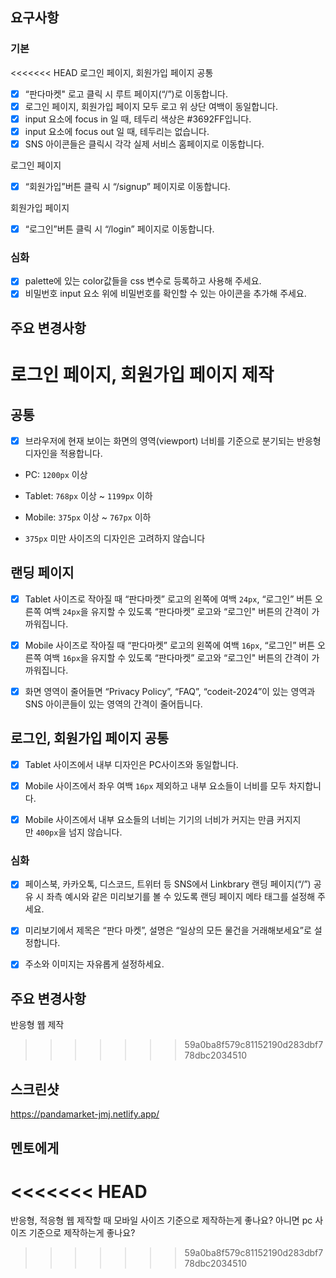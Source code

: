 ## 요구사항

### 기본

<<<<<<< HEAD
로그인 페이지, 회원가입 페이지 공통

-   [x] “판다마켓" 로고 클릭 시 루트 페이지(“/”)로 이동합니다.
-   [x] 로그인 페이지, 회원가입 페이지 모두 로고 위 상단 여백이 동일합니다.
-   [x] input 요소에 focus in 일 때, 테두리 색상은 #3692FF입니다.
-   [x] input 요소에 focus out 일 때, 테두리는 없습니다.
-   [x] SNS 아이콘들은 클릭시 각각 실제 서비스 홈페이지로 이동합니다.

로그인 페이지

-   [x] “회원가입”버튼 클릭 시 “/signup” 페이지로 이동합니다.

회원가입 페이지

-   [x] “로그인”버튼 클릭 시 “/login” 페이지로 이동합니다.

### 심화

-   [x] palette에 있는 color값들을 css 변수로 등록하고 사용해 주세요.
-   [x] 비밀번호 input 요소 위에 비밀번호를 확인할 수 있는 아이콘을 추가해 주세요.

## 주요 변경사항

로그인 페이지,
회원가입 페이지 제작
=======
## 공통

-   [x] 브라우저에 현재 보이는 화면의 영역(viewport) 너비를 기준으로 분기되는 반응형 디자인을 적용합니다.

*   PC: `1200px` 이상

*   Tablet: `768px` 이상 ~ `1199px` 이하

*   Mobile: `375px` 이상 ~ `767px` 이하

*   `375px` 미만 사이즈의 디자인은 고려하지 않습니다

## 랜딩 페이지

-   [x] Tablet 사이즈로 작아질 때 “판다마켓” 로고의 왼쪽에 여백 `24px`, “로그인” 버튼 오른쪽 여백 `24px`을 유지할 수 있도록 “판다마켓” 로고와 “로그인" 버튼의 간격이 가까워집니다.

-   [x] Mobile 사이즈로 작아질 때 “판다마켓” 로고의 왼쪽에 여백 `16px`, “로그인” 버튼 오른쪽 여백 `16px`을 유지할 수 있도록 “판다마켓” 로고와 “로그인" 버튼의 간격이 가까워집니다.

-   [x] 화면 영역이 줄어들면 “Privacy Policy”, “FAQ”, “codeit-2024”이 있는 영역과 SNS 아이콘들이 있는 영역의 간격이 줄어듭니다.

## 로그인, 회원가입 페이지 공통

-   [x] Tablet 사이즈에서 내부 디자인은 PC사이즈와 동일합니다.

-   [x] Mobile 사이즈에서 좌우 여백 `16px` 제외하고 내부 요소들이 너비를 모두 차지합니다.

-   [x] Mobile 사이즈에서 내부 요소들의 너비는 기기의 너비가 커지는 만큼 커지지만 `400px`을 넘지 않습니다.

### 심화

-   [x] 페이스북, 카카오톡, 디스코드, 트위터 등 SNS에서 Linkbrary 랜딩 페이지(“/”) 공유 시 좌측 예시와 같은 미리보기를 볼 수 있도록 랜딩 페이지 메타 태그를 설정해 주세요.

-   [x] 미리보기에서 제목은 “판다 마켓”, 설명은 “일상의 모든 물건을 거래해보세요”로 설정합니다.

-   [x] 주소와 이미지는 자유롭게 설정하세요.

## 주요 변경사항

반응형 웹 제작
>>>>>>> 59a0ba8f579c81152190d283dbf778dbc2034510

## 스크린샷

https://pandamarket-jmj.netlify.app/

## 멘토에게
<<<<<<< HEAD
=======

반응형, 적응형 웹 제작할 때 모바일 사이즈 기준으로 제작하는게 좋나요? 아니면 pc 사이즈 기준으로 제작하는게 좋나요?
>>>>>>> 59a0ba8f579c81152190d283dbf778dbc2034510
